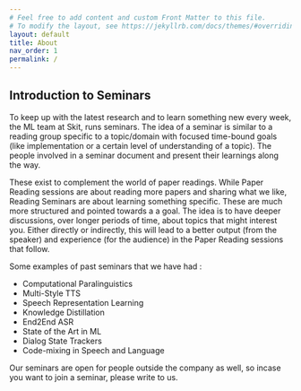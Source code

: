 ```yaml
---
# Feel free to add content and custom Front Matter to this file.
# To modify the layout, see https://jekyllrb.com/docs/themes/#overriding-theme-defaults
layout: default
title: About
nav_order: 1
permalink: /
---
```


## Introduction to Seminars

To keep up with the latest research and to learn something new every week, the ML team at Skit, runs seminars. The idea of a seminar is similar to a reading group specific to a topic/domain with focused time-bound goals (like implementation or a certain level of understanding of a topic). The people involved in a seminar document and present their learnings along the way.

These exist to complement the world of paper readings. While Paper Reading sessions are about reading more papers and sharing what we like, Reading Seminars are about learning something specific. These are much more structured and pointed towards a a goal. The idea is to have deeper discussions, over longer periods of time, about topics that might interest you. Either directly or indirectly, this will lead to a better output (from the speaker) and experience (for the audience) in the Paper Reading sessions that follow.

Some examples of past seminars that we have had :
- Computational Paralinguistics
- Multi-Style TTS
- Speech Representation Learning
- Knowledge Distillation
- End2End ASR
- State of the Art in ML
- Dialog State Trackers
- Code-mixing in Speech and Language

Our seminars are open for people outside the company as well, so incase you want to join a seminar, please write to us.
